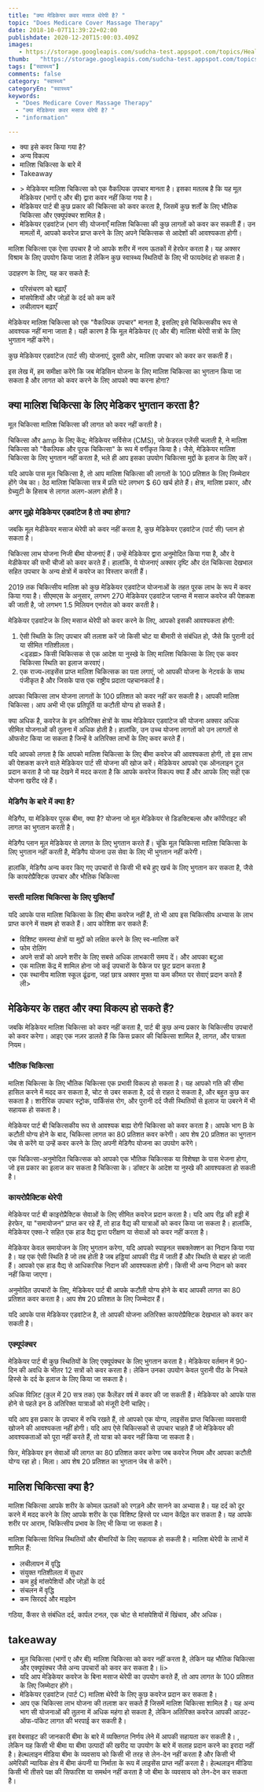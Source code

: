 ```yaml
---
title: "क्या मेडिकेयर कवर मसाज थेरेपी है? "
topic: "Does Medicare Cover Massage Therapy"
date: 2018-10-07T11:39:22+02:00
publishdate: 2020-12-20T15:00:03.409Z
images: 
   - https://storage.googleapis.com/sudcha-test.appspot.com/topics/Health/default-selection/1.jpg
thumb:   "https://storage.googleapis.com/sudcha-test.appspot.com/topics/Health/default-selection/thumb/1.jpg"
tags: ["स्वास्थ्य"]
comments: false
category: "स्वास्थ्य"
categoryEn: "स्वास्थ्य"
keywords: 
  - "Does Medicare Cover Massage Therapy"
  - "क्या मेडिकेयर कवर मसाज थेरेपी है? "
  - "information"

---
```

<ul> <li> क्या इसे कवर किया गया है? </li> <li> अन्य विकल्प </li> <li> मालिश चिकित्सा के बारे में </li> <li> Takeaway </li> </ul> <ul> <li> > मेडिकेयर मालिश चिकित्सा को एक वैकल्पिक उपचार मानता है। इसका मतलब है कि यह मूल मेडिकेयर (भागों ए और बी) द्वारा कवर नहीं किया गया है। </li> <li> मेडिकेयर पार्ट बी कुछ प्रकार की चिकित्सा को कवर करता है, जिसमें कुछ शर्तों के लिए भौतिक चिकित्सा और एक्यूपंक्चर शामिल है। </li> <li> मेडिकेयर एडवांटेज (भाग सी) योजनाएँ मालिश चिकित्सा की कुछ लागतों को कवर कर सकती हैं। उन मामलों में, आपको कवरेज प्राप्त करने के लिए अपने चिकित्सक से आदेशों की आवश्यकता होगी। </li> </ul> <p> मालिश चिकित्सा एक ऐसा उपचार है जो आपके शरीर में नरम ऊतकों में हेरफेर करता है। यह अक्सर विश्राम के लिए उपयोग किया जाता है लेकिन कुछ स्वास्थ्य स्थितियों के लिए भी फायदेमंद हो सकता है। </p> <p> उदाहरण के लिए, यह कर सकते हैं: </p> <ul> <li> परिसंचरण को बढ़ाएँ </li> <li> मांसपेशियों और जोड़ों के दर्द को कम करें </li> <li> लचीलापन बढ़ाएँ </li> </ul> <p> मेडिकेयर मालिश चिकित्सा को एक "वैकल्पिक उपचार" मानता है, इसलिए इसे चिकित्सकीय रूप से आवश्यक नहीं माना जाता है। यही कारण है कि मूल मेडिकेयर (ए और बी) मालिश थेरेपी सत्रों के लिए भुगतान नहीं करेंगे। </p> <p> कुछ मेडिकेयर एडवांटेज (पार्ट सी) योजनाएं, दूसरी ओर, मालिश उपचार को कवर कर सकती हैं। </p> <p> इस लेख में, हम समीक्षा करेंगे कि जब मेडिसिन योजना के लिए मालिश चिकित्सा का भुगतान किया जा सकता है और लागत को कवर करने के लिए आपको क्या करना होगा? </p> <h2> क्या मालिश चिकित्सा के लिए मेडिकर भुगतान करता है? </h2> <p> मूल चिकित्सा मालिश चिकित्सा की लागत को कवर नहीं करती है। </p> <p> चिकित्सा और amp के लिए केंद्र; मेडिकेयर सर्विसेज (CMS), जो फ़ेडरल एजेंसी चलाती है, ने मालिश चिकित्सा को "वैकल्पिक और पूरक चिकित्सा" के रूप में वर्गीकृत किया है। जैसे, मेडिकेयर मालिश चिकित्सा के लिए भुगतान नहीं करता है, भले ही आप इसका उपयोग चिकित्सा मुद्दों के इलाज के लिए करें। </p> <p> यदि आपके पास मूल चिकित्सा है, तो आप मालिश चिकित्सा की लागतों के 100 प्रतिशत के लिए जिम्मेदार होंगे जेब का। ठेठ मालिश चिकित्सा सत्र में प्रति घंटे लगभग $ 60 खर्च होते हैं। क्षेत्र, मालिश प्रकार, और ग्रेच्युटी के हिसाब से लागत अलग-अलग होती है। </p> <h3> अगर मुझे मेडिकेयर एडवांटेज है तो क्या होगा? </H3> <p> जबकि मूल मेडीकेयर मसाज थेरेपी को कवर नहीं करता है, कुछ मेडिकेयर एडवांटेज (पार्ट सी) प्लान हो सकता है। </p> <p> चिकित्सा लाभ योजना निजी बीमा योजनाएं हैं। उन्हें मेडिकेयर द्वारा अनुमोदित किया गया है, और वे मेडीकेयर की सभी चीजों को कवर करते हैं। हालांकि, ये योजनाएं अक्सर दृष्टि और दंत चिकित्सा देखभाल सहित उपचार के अन्य क्षेत्रों में कवरेज का विस्तार करती हैं। </p> <p> 2019 तक चिकित्सीय मालिश को कुछ मेडिकेयर एडवांटेज योजनाओं के तहत पूरक लाभ के रूप में कवर किया गया है। सीएमएस के अनुसार, लगभग 270 मेडिकेयर एडवांटेज प्लान्स में मसाज कवरेज की पेशकश की जाती है, जो लगभग 1.5 मिलियन एनरोल को कवर करती है। </p> <p> मेडिकेयर एडवांटेज के लिए मसाज थेरेपी को कवर करने के लिए, आपको इसकी आवश्यकता होगी: </p> <ol> <li> ऐसी स्थिति के लिए उपचार की तलाश करें जो किसी चोट या बीमारी से संबंधित हो, जैसे कि पुरानी दर्द या सीमित गतिशीलता। </li> <ढ्डह्म> किसी चिकित्सक से एक आदेश या नुस्खे के लिए मालिश चिकित्सा के लिए एक कवर चिकित्सा स्थिति का इलाज करवाएं। </li> <li> एक राज्य-लाइसेंस प्राप्त मालिश चिकित्सक का पता लगाएं, जो आपकी योजना के नेटवर्क के साथ पंजीकृत है और जिसके पास एक राष्ट्रीय प्रदाता पहचानकर्ता है। </li> </ol> <p> आपका चिकित्सा लाभ योजना लागतों के 100 प्रतिशत को कवर नहीं कर सकती है। आपकी मालिश चिकित्सा। आप अभी भी एक प्रतिपूर्ति या कटौती योग्य हो सकते हैं। </p> <p> क्या अधिक है, कवरेज के इन अतिरिक्त क्षेत्रों के साथ मेडिकेयर एडवांटेज की योजना अक्सर अधिक सीमित योजनाओं की तुलना में अधिक होती है। हालांकि, उन उच्च योजना लागतों को उन लागतों से ऑफसेट किया जा सकता है जिन्हें वे अतिरिक्त लाभों के लिए कवर करते हैं। </p> <p> यदि आपको लगता है कि आपको मालिश चिकित्सा के लिए बीमा कवरेज की आवश्यकता होगी, तो इस लाभ की पेशकश करने वाले मेडिकेयर पार्ट सी योजना की खोज करें। मेडिकेयर आपको एक ऑनलाइन टूल प्रदान करता है जो यह देखने में मदद करता है कि आपके कवरेज विकल्प क्या हैं और आपके लिए सही एक योजना खरीद रहे हैं। </p> <h3> मेडिगैप के बारे में क्या है? </H3> <p> मेडिगैप, या मेडिकेयर पूरक बीमा, क्या है? योजना जो मूल मेडिकेयर से डिडक्टिबल्स और कॉपीराइट की लागत का भुगतान करती है। </p> <p> मेडिगैप प्लान मूल मेडिकेयर से लागत के लिए भुगतान करते हैं। चूंकि मूल चिकित्सा मालिश चिकित्सा के लिए भुगतान नहीं करती है, मेडिगैप योजना उस सेवा के लिए भी भुगतान नहीं करेगी। </p> <p> हालांकि, मेडिगैप अन्य कवर किए गए उपचारों से किसी भी बचे हुए खर्च के लिए भुगतान कर सकता है, जैसे कि कायरोप्रैक्टिक उपचार और भौतिक चिकित्सा </p> <h3> सस्ती मालिश चिकित्सा के लिए युक्तियाँ </h3> <p> यदि आपके पास मालिश चिकित्सा के लिए बीमा कवरेज नहीं है, तो भी आप इस चिकित्सीय अभ्यास के लाभ प्राप्त करने में सक्षम हो सकते हैं। आप कोशिश कर सकते हैं: </p> <ul> <li> विशिष्ट समस्या क्षेत्रों या मुद्दों को लक्षित करने के लिए स्व-मालिश करें </li> <li> फोम रोलिंग </li> <li> अपने सत्रों को अपने शरीर के लिए सबसे अधिक लाभकारी समय दें। और आपका बटुआ </li> <li> एक मालिश केंद्र में शामिल होना जो कई उपचारों के पैकेज पर छूट प्रदान करता है </li> <li> एक स्थानीय मालिश स्कूल ढूंढना, जहां छात्र अक्सर मुफ्त या कम कीमत पर सेवाएं प्रदान करते हैं </li> ली> </ul> <h2> मेडिकेयर के तहत और क्या विकल्प हो सकते हैं? </h2> <p> जबकि मेडिकेयर मालिश चिकित्सा को कवर नहीं करता है, पार्ट बी कुछ अन्य प्रकार के चिकित्सीय उपचारों को कवर करेगा। आइए एक नज़र डालते हैं कि किस प्रकार की चिकित्सा शामिल है, लागत, और पात्रता नियम। </p> <h3> भौतिक चिकित्सा </h3> <p> मालिश चिकित्सा के लिए भौतिक चिकित्सा एक प्रभावी विकल्प हो सकता है। यह आपको गति की सीमा हासिल करने में मदद कर सकता है, चोट से उबर सकता है, दर्द से राहत दे सकता है, और बहुत कुछ कर सकता है। शारीरिक उपचार स्ट्रोक, पार्किंसंस रोग, और पुरानी दर्द जैसी स्थितियों से इलाज या उबरने में भी सहायक हो सकता है। </p> <p> मेडिकेयर पार्ट बी चिकित्सकीय रूप से आवश्यक बाह्य रोगी चिकित्सा को कवर करता है। आपके भाग B के कटौती योग्य होने के बाद, चिकित्सा लागत का 80 प्रतिशत कवर करेगी। आप शेष 20 प्रतिशत का भुगतान जेब से करेंगे या उन्हें कवर करने के लिए अपनी मेडिगैप योजना का उपयोग करेंगे। </p> <p> एक चिकित्सा-अनुमोदित चिकित्सक को आपको एक भौतिक चिकित्सक या विशेषज्ञ के पास भेजना होगा, जो इस प्रकार का इलाज कर सकता है चिकित्सा के। डॉक्टर के आदेश या नुस्खे की आवश्यकता हो सकती है। </p> <h3> कायरोप्रैक्टिक थेरेपी </h3> <p> मेडिकेयर पार्ट बी काइरोप्रैक्टिक सेवाओं के लिए सीमित कवरेज प्रदान करता है। यदि आप रीढ़ की हड्डी में हेरफेर, या "समायोजन" प्राप्त कर रहे हैं, तो हाड वैद्य की यात्राओं को कवर किया जा सकता है। हालांकि, मेडिकेयर एक्स-रे सहित एक हाड वैद्य द्वारा परीक्षण या सेवाओं को कवर नहीं करता है। </p> <p> मेडिकेयर केवल समायोजन के लिए भुगतान करेगा, यदि आपको स्पाइनल सबक्लेक्शन का निदान किया गया है। यह एक ऐसी स्थिति है जो तब होती है जब हड्डियां आपकी रीढ़ में जाती हैं और स्थिति से बाहर हो जाती हैं। आपको एक हाड वैद्य से आधिकारिक निदान की आवश्यकता होगी। किसी भी अन्य निदान को कवर नहीं किया जाएगा। </p> <p> अनुमोदित उपचारों के लिए, मेडिकेयर पार्ट बी आपके कटौती योग्य होने के बाद आपकी लागत का 80 प्रतिशत कवर करता है। आप शेष 20 प्रतिशत के लिए जिम्मेदार हैं। </p> <p> यदि आपके पास मेडिकेयर एडवांटेज है, तो आपकी योजना अतिरिक्त कायरोप्रैक्टिक देखभाल को कवर कर सकती है। </p> <h3> एक्यूपंक्चर </h3> <p> मेडिकेयर पार्ट बी कुछ स्थितियों के लिए एक्यूपंक्चर के लिए भुगतान करता है। मेडिकेयर वर्तमान में 90-दिन की अवधि के भीतर 12 सत्रों को कवर करता है। लेकिन उनका उपयोग केवल पुरानी पीठ के निचले हिस्से के दर्द के इलाज के लिए किया जा सकता है। </p> <p> अधिक विज़िट (कुल में 20 सत्र तक) एक कैलेंडर वर्ष में कवर की जा सकती हैं। मेडिकेयर को आपके पास होने से पहले इन 8 अतिरिक्त यात्राओं को मंजूरी देनी चाहिए। </p> <p> यदि आप इस प्रकार के उपचार में रुचि रखते हैं, तो आपको एक योग्य, लाइसेंस प्राप्त चिकित्सा व्यवसायी खोजने की आवश्यकता नहीं होगी। यदि आप ऐसे चिकित्सकों से उपचार चाहते हैं जो मेडिकेयर की आवश्यकताओं को पूरा नहीं करते हैं, तो यात्रा को कवर नहीं किया जा सकता है। </p> <p> फिर, मेडिकेयर इन सेवाओं की लागत का 80 प्रतिशत कवर करेगा जब कवरेज नियम और आपका कटौती योग्य रहा हो। मिला। आप शेष 20 प्रतिशत का भुगतान जेब से करेंगे। </p> <h2> मालिश चिकित्सा क्या है? </H2> <p> मालिश चिकित्सा आपके शरीर के कोमल ऊतकों को रगड़ने और सानने का अभ्यास है। यह दर्द को दूर करने में मदद करने के लिए आपके शरीर के एक विशिष्ट हिस्से पर ध्यान केंद्रित कर सकता है। यह आपके शरीर पर आराम, चिकित्सीय प्रभाव के लिए भी किया जा सकता है। </p> <p> मालिश चिकित्सा विभिन्न स्थितियों और बीमारियों के लिए सहायक हो सकती है। मालिश थेरेपी के लाभों में शामिल हैं: </p> <ul> <li> लचीलापन में वृद्धि </li> <li> संयुक्त गतिशीलता में सुधार </li> <li> कम हुई मांसपेशियों और जोड़ों के दर्द </li> <li> संचलन में वृद्धि </li> <li> कम सिरदर्द और माइग्रेन </li> </ul> <p> गठिया, कैंसर से संबंधित दर्द, कार्पल टनल, एक चोट से मांसपेशियों में खिंचाव, और अधिक। </p> <h2> takeaway </h2> <ul> <li> मूल चिकित्सा (भागों ए और बी) मालिश चिकित्सा को कवर नहीं करता है, लेकिन यह भौतिक चिकित्सा और एक्यूपंक्चर जैसे अन्य उपचारों को कवर कर सकता है। li> <li> यदि आप मेडिकेयर कवरेज के बिना मसाज थेरेपी का उपयोग करते हैं, तो आप लागत के 100 प्रतिशत के लिए जिम्मेदार होंगे। </li> <li> मेडिकेयर एडवांटेज (पार्ट C) मालिश थेरेपी के लिए कुछ कवरेज प्रदान कर सकता है। </li > <li> आप एक चिकित्सा लाभ योजना की तलाश कर सकते हैं जिसमें मालिश चिकित्सा शामिल है। यह अन्य भाग सी योजनाओं की तुलना में अधिक महंगा हो सकता है, लेकिन अतिरिक्त कवरेज आपकी आउट-ऑफ-पॉकेट लागत की भरपाई कर सकती है। </li> </ul> <p> इस वेबसाइट की जानकारी बीमा के बारे में व्यक्तिगत निर्णय लेने में आपकी सहायता कर सकती है। , लेकिन यह किसी भी बीमा या बीमा उत्पादों की खरीद या उपयोग के बारे में सलाह प्रदान करने का इरादा नहीं है। हेल्थलाइन मीडिया बीमा के व्यवसाय को किसी भी तरह से लेन-देन नहीं करता है और किसी भी अमेरिकी न्यायिक क्षेत्र में बीमा कंपनी या निर्माता के रूप में लाइसेंस प्राप्त नहीं करता है। हेल्थलाइन मीडिया किसी भी तीसरे पक्ष की सिफारिश या समर्थन नहीं करता है जो बीमा के व्यवसाय को लेन-देन कर सकता है। </p> 